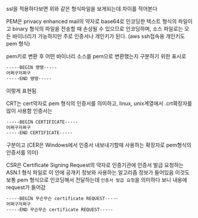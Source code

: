 
ssl을 적용하다보면 위와 같은 형식파일을 보게되는데 차이를 적어본다

PEM은 privacy enhanced mail의 약자로 base64로 인코딩한 텍스트 형식의 파일이고
binary 형식의 파일을 전송할 때 손상될 수 있으므로 인코딩하며, 소스 파일로는 모든 바이너리가 가능하지만 주로 인증서나 개인키가 된다.
(aws ssh접속용 개인키도 pem 형식)

pem키로 변환 후 어떤 바이너리 소스를 pem으로 변환했는지 구분하기 위한 표시로
``` sh
-----BEGIN 땡땡-----
어쩌구저쩌구
-----END 땡땡-----
```
이렇게 표현됨

CRT는 cert약자로 pem 형식의 인증서를 의미하고, linux, unix계열에서 .crt확장자를 많이 사용함
인증서는
``` sh
-----BEGIN CERTIFICATE-----
어쩌구저쩌구
-----END CERTIFICATE-----
```
구분이고
(CER은 Windows에서 인증서 내보내기할때 사용하는 확장자로 pem형식의 인증서를 의미)

CSR은 Certificate Signing Request의 약자로 인증기관에 인증서 발급 요청하는 ASN.1 형식 파일로
이 안에 공개키 정보와 사용하는 알고리즘 정보가 들어있음
이것도 보통 pem 형식으로 인코딩해서 전달하는데 `인증서 발급 요청`을 의미하다 보니 내용에 request가 들어감
``` sh
-----BEGIN 무슨무슨 certificate REQUEST-----
어쩌구저쩌구
-----END 무슨무슨 certificate REQUEST-----
```
